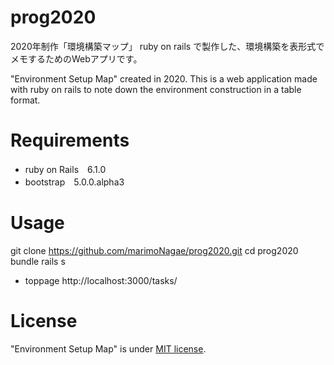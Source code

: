 # prog2020
2020年制作「環境構築マップ」
ruby on rails で製作した、環境構築を表形式でメモするためのWebアプリです。

"Environment Setup Map" created in 2020.
This is a web application made with ruby on rails to note down the environment construction in a table format.

# Requirements
* ruby on Rails　6.1.0
* bootstrap　5.0.0.alpha3

# Usage
git clone https://github.com/marimoNagae/prog2020.git
cd prog2020
bundle
rails s
* toppage http://localhost:3000/tasks/

# License
"Environment Setup Map" is under [MIT license](https://en.wikipedia.org/wiki/MIT_License).
 

